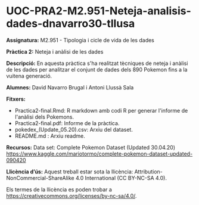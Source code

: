 # UOC-PRA2-M2.951-Neteja-analisis-dades-dnavarro30-tllusa

**Assignatura:** M2.951 - Tipologia i cicle de vida de les dades

**Pràctica 2:** Neteja i anàlisi de les dades

**Descripció:** En aquesta pràctica s'ha realitzat tècniques de neteja i anàlisi de les dades per analitzar el conjunt de dades dels 890 Pokemon fins a la vuitena generació.

**Alumnes:** David Navarro Brugal i Antoni Llussà Sala

**Fitxers:** 
- Practica2-final.Rmd: R markdown amb codi R per generar l'informe de l'anàlisi dels Pokemons.
- Practica2-final.pdf: Informe de la pràctica.
- pokedex_(Update_05.20).csv: Arxiu del dataset.
- README.md : Arxiu readme.

**Recursos:** Data set: Complete Pokemon Dataset (Updated 30.04.20) https://www.kaggle.com/mariotormo/complete-pokemon-dataset-updated-090420

**Llicència d’ús:**  Aquest treball estar sota la llicència: Attribution-NonCommercial-ShareAlike 4.0 International (CC BY-NC-SA 4.0).  
 
Els termes de la llicència es poden trobar a https://creativecommons.org/licenses/by-nc-sa/4.0/. 

